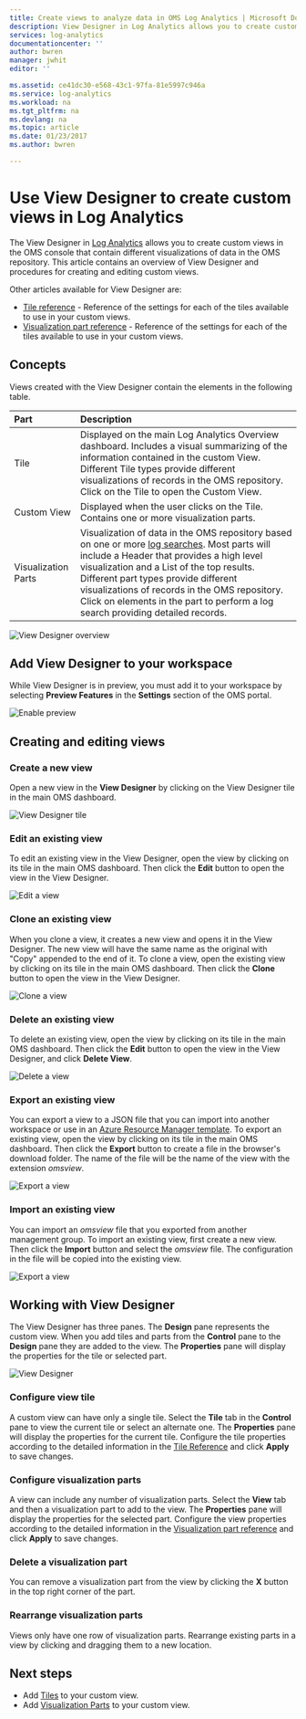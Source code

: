 ```yaml
---
title: Create views to analyze data in OMS Log Analytics | Microsoft Docs
description: View Designer in Log Analytics allows you to create custom Views that are displayed in the OMS and Azure portal and contain different visualizations of data in the OMS repository. This article contains an overview of View Designer and procedures for creating and editing custom views.
services: log-analytics
documentationcenter: ''
author: bwren
manager: jwhit
editor: ''

ms.assetid: ce41dc30-e568-43c1-97fa-81e5997c946a
ms.service: log-analytics
ms.workload: na
ms.tgt_pltfrm: na
ms.devlang: na
ms.topic: article
ms.date: 01/23/2017
ms.author: bwren

---
```

# Use View Designer to create custom views in Log Analytics
The View Designer in [Log Analytics](log-analytics-overview.md) allows you to create custom views in the OMS console that contain different visualizations of data in the OMS repository. This article contains an overview of View Designer and procedures for creating and editing custom views.

Other articles available for View Designer are:

* [Tile reference](log-analytics-view-designer-tiles.md) - Reference of the settings for each of the tiles available to use in your custom views. 
* [Visualization part reference](log-analytics-view-designer-parts.md) - Reference of the settings for each of the tiles available to use in your custom views. 

## Concepts
Views created with the View Designer contain the elements in the following table.

| Part | Description |
|:--- |:--- |
| Tile |Displayed on the main Log Analytics Overview dashboard.  Includes a visual summarizing of the information contained in the custom View.  Different Tile types provide different visualizations of records in the OMS repository.  Click on the Tile to open the Custom View. |
| Custom View |Displayed when the user clicks on the Tile.  Contains one or more visualization parts. |
| Visualization Parts |Visualization of data in the OMS repository based on one or more [log searches](log-analytics-log-searches.md).  Most parts will include a Header that provides a high level visualization and a List of the top results.  Different part types provide different visualizations of records in the OMS repository.  Click on elements in the part to perform a log search providing detailed records. |

![View Designer overview](media/log-analytics-view-designer/overview.png)

## Add View Designer to your workspace
While View Designer is in preview, you must add it to your workspace by selecting **Preview Features** in the **Settings** section of the OMS portal.

![Enable preview](media/log-analytics-view-designer/preview.png)

## Creating and editing views
### Create a new view
Open a new view in the **View Designer** by clicking on the View Designer tile in the main OMS dashboard.

![View Designer tile](media/log-analytics-view-designer/view-designer-tile.png)

### Edit an existing view
To edit an existing view in the View Designer, open the view by clicking on its tile in the main OMS dashboard.  Then click the **Edit** button to open the view in the View Designer.

![Edit a view](media/log-analytics-view-designer/menu-edit.png)

### Clone an existing view
When you clone a view, it creates a new view and opens it in the View Designer.  The new view will have the same name as the original with "Copy" appended to the end of it.  To clone a view, open the existing view by clicking on its tile in the main OMS dashboard.  Then click the **Clone** button to open the view in the View Designer.

![Clone a view](media/log-analytics-view-designer/edit-menu-clone.png)

### Delete an existing view
To delete an existing view, open the view by clicking on its tile in the main OMS dashboard.  Then click the **Edit** button to open the view in the View Designer, and click **Delete View**.

![Delete a view](media/log-analytics-view-designer/edit-menu-delete.png)

### Export an existing view
You can export a view to a JSON file that you can import into another workspace or use in an [Azure Resource Manager template](../azure-resource-manager/resource-group-authoring-templates.md).  To export an existing view, open the view by clicking on its tile in the main OMS dashboard.  Then click the **Export** button to create a file in the browser's download folder.  The name of the file will be the name of the view with the extension *omsview*.

![Export a view](media/log-analytics-view-designer/edit-menu-export.png)

### Import an existing view
You can import an *omsview* file that you exported from another management group.  To import an existing view, first create a new view.  Then click the **Import** button and select the *omsview* file.  The configuration in the file will be copied into the existing view.

![Export a view](media/log-analytics-view-designer/edit-menu-import.png)

## Working with View Designer
The View Designer has three panes.  The **Design** pane represents the custom view.  When you add tiles and parts from the **Control** pane to the **Design** pane they are added to the view.  The **Properties** pane will display the properties for the tile or selected part.

![View Designer](media/log-analytics-view-designer/view-designer-screenshot.png)

### Configure view tile
A custom view can have only a single tile.  Select the **Tile** tab in the **Control** pane to view the current tile or select an alternate one.  The **Properties** pane will display the properties for the current tile.  Configure the tile properties according to the detailed information in the [Tile Reference](log-analytics-view-designer-tiles.md) and click **Apply** to save changes.

### Configure visualization parts
A view can include any number of visualization parts.  Select the **View** tab and then a visualization part to add to the view.  The **Properties** pane will display the properties for the selected part.  Configure the view properties according to the detailed information in the [Visualization part reference](log-analytics-view-designer-parts.md) and click **Apply** to save changes.

### Delete a visualization part
You can remove a visualization part from the view by clicking the **X** button in the top right corner of the part.

### Rearrange visualization parts
Views only have one row of visualization parts.  Rearrange existing parts in a view by clicking and dragging them to a new location.

## Next steps
* Add [Tiles](log-analytics-view-designer-tiles.md) to your custom view.
* Add [Visualization Parts](log-analytics-view-designer-parts.md) to your custom view.

